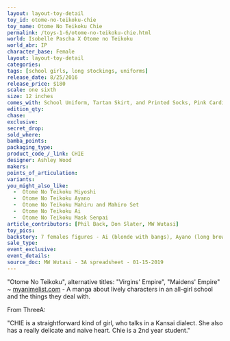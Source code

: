 ```yaml
---
layout: layout-toy-detail 
toy_id: otome-no-teikoku-chie
toy_name: Otome No Teikoku Chie
permalink: /toys-1-6/otome-no-teikoku-chie.html
world: Isobelle Pascha X Otome no Teikoku
world_abr: IP
character_base: Female
layout: layout-toy-detail
categories: 
tags: [school girls, long stockings, uniforms]
release_date: 8/25/2016
release_price: $180 
scale: one sixth
size: 12 inches
comes_with: School Uniform, Tartan Skirt, and Printed Socks, Pink Cardigan, 1  Set of Hands and Loafers, 1 Set of Bra and Panties
edition_qty: 
chase: 
exclusive: 
secret_drop: 
sold_where: 
bamba_points: 
packaging_type: 
product_code_/_link: CHIE
designer: Ashley Wood
makers: 
points_of_articulation: 
variants: 
you_might_also_like: 
  -  Otome No Teikoku Miyoshi
  -  Otome No Teikoku Ayano
  -  Otome No Teikoku Mahiru and Mahiro Set
  -  Otome No Teikoku Ai
  -  Otome No Teikoku Mask Senpai
article_contributors: [Phil Back, Don Slater, MW Wutasi]
toy_pics: 
backstory: 7 females figures - Ai (blonde with bangs), Ayano (long brown hair), Chie (bright yellow pigtail puffs), Mahiro and Mahiru (twins with purple and pink pigtails, respectively), Miyoshi (long red-orange hair), Mask Senpai (grey hair, white respiratory safety mask. Special release through Goodsmile.com). Market update - typically seen at $150 to $350.
sale_type: 
event_exclusive: 
event_details: 
source_doc: MW Wutasi - 3A spreadsheet - 01-15-2019
---
```

"Otome No Teikoku", alternative titles: "Virgins' Empire", "Maidens' Empire" ~ <a href="https://myanimelist.net/manga/23463/Otome_no_Teikoku" target="_blank">myanimelist.com</a> - A manga about lively characters in an all-girl school and the things they deal with.

From ThreeA:

"CHIE is a straightforward kind of girl, who talks in a Kansai dialect. She also has a really delicate and naive heart. Chie is a 2nd year student."
